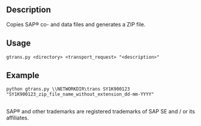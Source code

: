 ## Description
Copies SAP® co- and data files and generates a ZIP file.

## Usage
```
gtrans.py <directory> <transport_request> "<description>"
```

## Example
```
python gtrans.py \\NETWORKDIR\trans SY1K900123 "SY1K900123_zip_file_name_without_extension_dd-mm-YYYY"
```

##
SAP® and other trademarks are registered trademarks of SAP SE and / or its affiliates.
